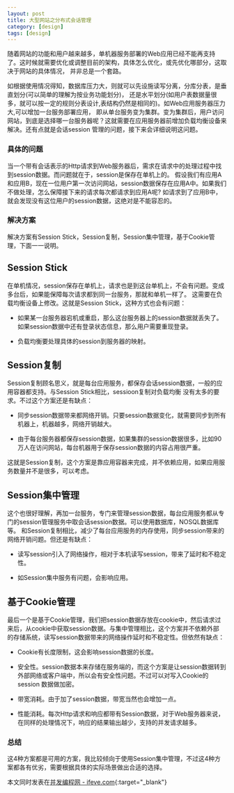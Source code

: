 ```yaml
---
layout: post
title: 大型网站之分布式会话管理
category: [design]
tags: [design]
---
```


随着网站的功能和用户越来越多，单机器服务部署的Web应用已经不能再支持了。这时候就需要优化或调整目前的架构，具体怎么优化，或先优化哪部分，这取决于网站的具体情况，
并非总是一个套路。
<!--more-->

如根据使用情况得知，数据库压力大，则就可以先设施读写分离，分库分表，是垂直划分(可以简单的理解为按业务功能划分)，
还是水平划分(如用户表数据量很多，就可以按一定的规则分表设计,表结构仍然是相同的)。如Web应用服务器压力大,可以增加一台服务部署应用，
即从单台服务变为集群。变为集群后，用户访问网站，到底是选择哪一台服务器呢？这就需要在应用服务器前增加负载均衡设备来解决。还有点就是会话session
管理的问题，接下来会详细说明这问题。

### 具体的问题
当一个带有会话表示的Http请求到Web服务器后，需求在请求中的处理过程中找到session数据。而问题就在于，session是保存在单机上的。
假设我们有应用A和应用B，现在一位用户第一次访问网站，session数据保存在应用A中。如果我们不做处理，怎么保障接下来的请求每次都请求到应用A呢?
如请求到了应用B中，就会发现没有这位用户的session数据，这绝对是不能容忍的。

### 解决方案

解决方案有Session Stick，Session复制，Session集中管理，基于Cookie管理，下面一一说明。

## Session Stick
在单机情况，session保存在单机上，请求也是到这台单机上，不会有问题。变成多台后，如果能保障每次请求都到同一台服务，那就和单机一样了。
这需要在负载均衡设备上修改。这就是Session Stick，这种方式也会有问题：

- 如果某一台服务器宕机或重启，那么这台服务器上的session数据就丢失了。如果session数据中还有登录状态信息，那么用户需要重现登录。

- 负载均衡要处理具体的session到服务器的映射。

## Session复制
Session复制顾名思义，就是每台应用服务，都保存会话session数据，一般的应用容器都支持。与Session Stick相比，sessioon复制对负载均衡
没有太多的要求。不过这个方案还是有缺点：

- 同步session数据带来都网络开销。只要session数据变化，就需要同步到所有机器上，机器越多，网络开销越大。

- 由于每台服务器都保存session数据，如果集群的session数据很多，比如90万人在访问网站，每台机器用于保存session数据的内容占用很严重。

这就是Session复制，这个方案是靠应用容器来完成，并不依赖应用，如果应用服务数量并不是很多，可以考虑。

## Session集中管理

这个也很好理解，再加一台服务，专门来管理session数据，每台应用服务都从专门的session管理服务中取会话session数据。可以使用数据库，NOSQL数据库等。
和Session复制相比，减少了每台应用服务的内存使用，同步session带来的网络开销问题。但还是有缺点：

- 读写session引入了网络操作，相对于本机读写session，带来了延时和不稳定性。

- 如Session集中服务有问题，会影响应用。

## 基于Cookie管理

最后一个是基于Cookie管理，我们把session数据存放在cookie中，然后请求过来后，从cookie中获取session数据。与集中管理相比，这个方案并不依赖外部
的存储系统，读写session数据带来的网络操作延时和不稳定性。但依然有缺点：

- Cookie有长度限制，这会影响session数据的长度。

- 安全性。session数据本来存储在服务端的，而这个方案是让session数据转到外部网络或客户端中，所以会有安全性问题。不过可以对写入Cookie的session
数据做加密。

- 带宽消耗。由于加了session数据，带宽当然也会增加一点。

- 性能消耗。每次Http请求和响应都带有Session数据，对于Web服务器来说，在同样的处理情况下，响应的结果输出越少，支持的并发请求越多。

### 总结
这4种方案都是可用的方案，我比较倾向于使用Session集中管理，不过这4种方案都各有优劣，需要根据具体的实际场景做出合适的选择。

本文同时发表在[并发编程网 - ifeve.com](http://ifeve.com/dis-session-manager/){:target="_blank"}

